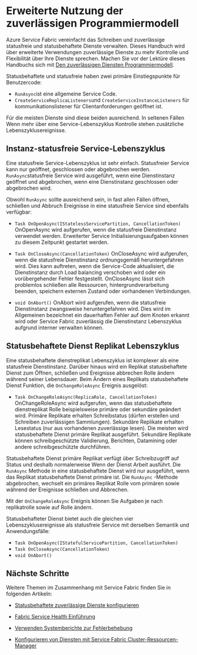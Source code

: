 <properties
   pageTitle="Erweiterte Nutzung zuverlässige Dienste | Microsoft Azure"
   description="Erweiterte Verwendung von zuverlässigen Service Fabric-Services Flexibilität Ihrer Dienste erfahren."
   services="Service-Fabric"
   documentationCenter=".net"
   authors="vturecek"
   manager="timlt"
   editor="masnider"/>

<tags
   ms.service="Service-Fabric"
   ms.devlang="dotnet"
   ms.topic="article"
   ms.tgt_pltfrm="NA"
   ms.workload="NA"
   ms.date="10/19/2016"
   ms.author="vturecek"/>

# <a name="advanced-usage-of-the-reliable-services-programming-model"></a>Erweiterte Nutzung der zuverlässigen Programmiermodell
Azure Service Fabric vereinfacht das Schreiben und zuverlässige statusfreie und statusbehaftete Dienste verwalten. Dieses Handbuch wird über erweiterte Verwendungen zuverlässige Dienste zu mehr Kontrolle und Flexibilität über Ihre Dienste sprechen. Machen Sie vor der Lektüre dieses Handbuchs sich mit [Den zuverlässigen Diensten Programmiermodell](service-fabric-reliable-services-introduction.md).

Statusbehaftete und statusfreie haben zwei primäre Einstiegspunkte für Benutzercode:

 - `RunAsync`ist eine allgemeine Service Code.
 - `CreateServiceReplicaListeners`und `CreateServiceInstanceListeners` für kommunikationslistener für Clientanforderungen geöffnet ist.
 
Für die meisten Dienste sind diese beiden ausreichend. In seltenen Fällen Wenn mehr über eine Service-Lebenszyklus Kontrolle stehen zusätzliche Lebenszyklusereignisse.

## <a name="stateless-service-instance-lifecycle"></a>Instanz-statusfreie Service-Lebenszyklus

Eine statusfreie Service-Lebenszyklus ist sehr einfach. Statusfreier Service kann nur geöffnet, geschlossen oder abgebrochen werden. `RunAsync`statusfreie Service wird ausgeführt, wenn eine Dienstinstanz geöffnet und abgebrochen, wenn eine Dienstinstanz geschlossen oder abgebrochen wird. 

Obwohl `RunAsync` sollte ausreichend sein, in fast allen Fällen öffnen, schließen und Abbruch Ereignisse in eine statusfreie Service sind ebenfalls verfügbar:

- `Task OnOpenAsync(IStatelessServicePartition, CancellationToken)`
  OnOpenAsync wird aufgerufen, wenn die statusfreie Dienstinstanz verwendet werden. Erweiterter Service Initialisierungsaufgaben können zu diesem Zeitpunkt gestartet werden.

- `Task OnCloseAsync(CancellationToken)`
  OnCloseAsync wird aufgerufen, wenn die statusfreie Dienstinstanz ordnungsgemäß heruntergefahren wird. Dies kann auftreten, wenn die Service-Code aktualisiert, die Dienstinstanz durch Load balancing verschoben wird oder ein vorübergehender Fehler festgestellt. OnCloseAsync lässt sich problemlos schließen alle Ressourcen, hintergrundverarbeitung beenden, speichern externen Zustand oder vorhandenen Verbindungen.

- `void OnAbort()`
  OnAbort wird aufgerufen, wenn die statusfreie Dienstinstanz zwangsweise heruntergefahren wird. Dies wird im Allgemeinen bezeichnet ein dauerhaften Fehler auf dem Knoten erkannt wird oder Service Fabric zuverlässig die Dienstinstanz Lebenszyklus aufgrund interner verwalten können.

## <a name="stateful-service-replica-lifecycle"></a>Statusbehaftete Dienst Replikat Lebenszyklus

Eine statusbehaftete dienstreplikat Lebenszyklus ist komplexer als eine statusfreie Dienstinstanz. Darüber hinaus wird ein Replikat statusbehaftete Dienst zum Öffnen, schließen und Ereignisse abbrechen Rolle ändern während seiner Lebensdauer. Beim Ändern eines Replikats statusbehaftete Dienst Funktion, die `OnChangeRoleAsync` Ereignis ausgelöst:

- `Task OnChangeRoleAsync(ReplicaRole, CancellationToken)`
  OnChangeRoleAsync wird aufgerufen, wenn das statusbehaftete dienstreplikat Rolle beispielsweise primäre oder sekundäre geändert wird. Primäre Replikate erhalten Schreibstatus (dürfen erstellen und Schreiben zuverlässigen Sammlungen). Sekundäre Replikate erhalten Lesestatus (nur aus vorhandenen zuverlässige lesen). Die meisten wird statusbehaftete Dienst primäre Replikat ausgeführt. Sekundäre Replikate können schreibgeschützte Validierung, Berichten, Datamining oder andere schreibgeschützte durchführen.

Statusbehaftete Dienst primäre Replikat verfügt über Schreibzugriff auf Status und deshalb normalerweise Wenn der Dienst Arbeit ausführt. Die `RunAsync` Methode in eine statusbehaftete Dienst wird nur ausgeführt, wenn das Replikat statusbehaftete Dienst primäre ist. Die `RunAsync` -Methode abgebrochen, wechselt ein primäres Replikat Rolle vom primären sowie während der Ereignisse schließen und Abbrechen. 

Mit der `OnChangeRoleAsync` Ereignis können Sie Aufgaben je nach replikatrolle sowie auf Rolle ändern.

Statusbehafteter Dienst bietet auch die gleichen vier Lebenszyklusereignisse als statusfreie Service mit derselben Semantik und Anwendungsfälle:

- `Task OnOpenAsync(IStatefulServicePartition, CancellationToken)`
- `Task OnCloseAsync(CancellationToken)`
- `void OnAbort()`



## <a name="next-steps"></a>Nächste Schritte
Weitere Themen im Zusammenhang mit Service Fabric finden Sie in folgenden Artikeln:

- [Statusbehaftete zuverlässige Dienste konfigurieren](service-fabric-reliable-services-configuration.md)

- [Fabric Service Health Einführung](service-fabric-health-introduction.md)

- [Verwenden Systemberichte zur Fehlerbehebung](service-fabric-understand-and-troubleshoot-with-system-health-reports.md)

- [Konfigurieren von Diensten mit Service Fabric Cluster-Ressourcen-Manager](service-fabric-cluster-resource-manager-configure-services.md)
